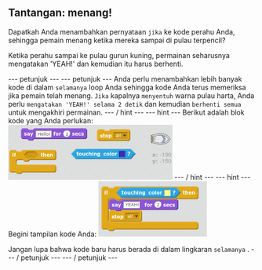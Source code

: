 ## Tantangan: menang!

Dapatkah Anda menambahkan pernyataan `jika` ke kode perahu Anda, sehingga pemain menang ketika mereka sampai di pulau terpencil?

Ketika perahu sampai ke pulau gurun kuning, permainan seharusnya mengatakan 'YEAH!' dan kemudian itu harus berhenti.

\--- petunjuk \--- \--- petunjuk \--- Anda perlu menambahkan lebih banyak kode di dalam `selamanya` loop Anda sehingga kode Anda terus memeriksa jika pemain telah menang. `Jika` kapalnya `menyentuh` warna pulau harta, Anda perlu `mengatakan 'YEAH!' selama 2 detik` dan kemudian `berhenti semua` untuk mengakhiri permainan. \--- / hint \--- \--- hint \--- Berikut adalah blok kode yang Anda perlukan: ![screenshot](images/boat-win-blocks.png) \--- / hint \--- \--- hint \--- Begini tampilan kode Anda: ![tangkapan layar](images/boat-win-code.png)

Jangan lupa bahwa kode baru harus berada di dalam lingkaran `selamanya` . \--- / petunjuk \--- \--- / petunjuk \---